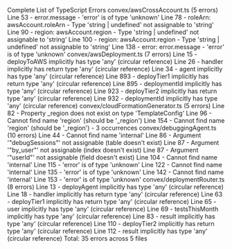 Complete List of TypeScript Errors
convex/awsCrossAccount.ts (5 errors)
Line 53 - error.message - 'error' is of type 'unknown'
Line 78 - roleArn: awsAccount.roleArn - Type 'string | undefined' not assignable to 'string'
Line 90 - region: awsAccount.region - Type 'string | undefined' not assignable to 'string'
Line 100 - region: awsAccount.region - Type 'string | undefined' not assignable to 'string'
Line 138 - error: error.message - 'error' is of type 'unknown'
convex/awsDeployment.ts (7 errors)
Line 15 - deployToAWS implicitly has type 'any' (circular reference)
Line 26 - handler implicitly has return type 'any' (circular reference)
Line 34 - agent implicitly has type 'any' (circular reference)
Line 893 - deployTier1 implicitly has return type 'any' (circular reference)
Line 895 - deploymentId implicitly has type 'any' (circular reference)
Line 923 - deployTier2 implicitly has return type 'any' (circular reference)
Line 932 - deploymentId implicitly has type 'any' (circular reference)
convex/cloudFormationGenerator.ts (5 errors)
Line 82 - Property _region does not exist on type 'TemplateConfig'
Line 96 - Cannot find name 'region' (should be '_region')
Line 154 - Cannot find name 'region' (should be '_region') - 3 occurrences
convex/debuggingAgent.ts (10 errors)
Line 44 - Cannot find name 'internal'
Line 86 - Argument '"debugSessions"' not assignable (table doesn't exist)
Line 87 - Argument '"by_user"' not assignable (index doesn't exist)
Line 87 - Argument '"userId"' not assignable (field doesn't exist)
Line 104 - Cannot find name 'internal'
Line 115 - 'error' is of type 'unknown'
Line 122 - Cannot find name 'internal'
Line 135 - 'error' is of type 'unknown'
Line 142 - Cannot find name 'internal'
Line 153 - 'error' is of type 'unknown'
convex/deploymentRouter.ts (8 errors)
Line 13 - deployAgent implicitly has type 'any' (circular reference)
Line 18 - handler implicitly has return type 'any' (circular reference)
Line 63 - deployTier1 implicitly has return type 'any' (circular reference)
Line 65 - user implicitly has type 'any' (circular reference)
Line 69 - testsThisMonth implicitly has type 'any' (circular reference)
Line 83 - result implicitly has type 'any' (circular reference)
Line 110 - deployTier2 implicitly has return type 'any' (circular reference)
Line 112 - result implicitly has type 'any' (circular reference)
Total: 35 errors across 5 files